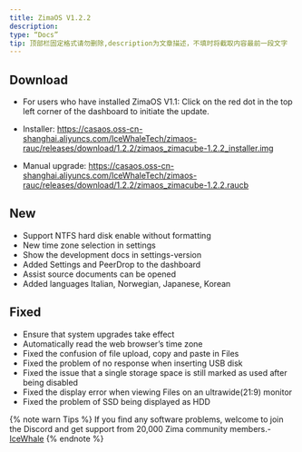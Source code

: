 ```yaml
---
title: ZimaOS V1.2.2
description:
type: “Docs”
tip: 顶部栏固定格式请勿删除,description为文章描述，不填时将截取内容最前一段文字
---
```

## Download
- For users who have installed ZimaOS V1.1:
Click on the red dot in the top left corner of the dashboard to initiate the update.

- Installer:
https://casaos.oss-cn-shanghai.aliyuncs.com/IceWhaleTech/zimaos-rauc/releases/download/1.2.2/zimaos_zimacube-1.2.2_installer.img

- Manual upgrade:
https://casaos.oss-cn-shanghai.aliyuncs.com/IceWhaleTech/zimaos-rauc/releases/download/1.2.2/zimaos_zimacube-1.2.2.raucb
## New
* Support NTFS hard disk enable without formatting
* New time zone selection in settings
* Show the development docs in settings-version
* Added Settings and PeerDrop to the dashboard
* Assist source documents can be opened
* Added languages Italian, Norwegian, Japanese, Korean

## Fixed
* Ensure that system upgrades take effect
* Automatically read the web browser’s time zone
* Fixed the confusion of file upload, copy and paste in Files
* Fixed the problem of no response when inserting USB disk
* Fixed the issue that a single storage space is still marked as used after being disabled
* Fixed the display error when viewing Files on an ultrawide(21:9) monitor
* Fixed the problem of SSD being displayed as HDD


{% note warn Tips %}
If you find any software problems, welcome to join the Discord and get support from 20,000 Zima community members.- [IceWhale](https://discord.com/invite/f9nzbmpMtU)
{% endnote %}

